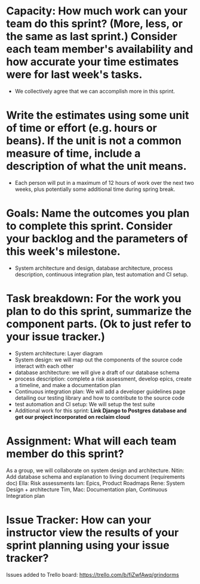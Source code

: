 # Capacity: How much work can your team do this sprint? (More, less, or the same as last sprint.) Consider each team member's availability and how accurate your time estimates were for last week's tasks.
- We collectively agree that we can accomplish more in this sprint.

# Write the estimates using some unit of time or effort (e.g. hours or beans). If the unit is not a common measure of time, include a description of what the unit means.
- Each person will put in a maximum of 12 hours of work over the next two weeks, plus potentially some additional time during spring break.

# Goals: Name the outcomes you plan to complete this sprint. Consider your backlog and the parameters of this week's milestone.
- System architecture and design, database architecture, process description, continuous integration plan, test automation and CI setup.

# Task breakdown: For the work you plan to do this sprint, summarize the component parts. (Ok to just refer to your issue tracker.)
- System architecture: Layer diagram
- System design: we will map out the components of the source code interact with each other
- database architecture: we will give a draft of our database schema
- process description: complete a risk assessment, develop epics, create a timeline, and make a documentation plan
- Continuous integration plan: We will add a developer guidelines page detailing our testing library and how to contribute to the source code
- test automation and CI setup: We will setup the test suite
- Additional work for this sprint: **Link Django to Postgres database and get our project incorporated on reclaim cloud**
# Assignment: What will each team member do this sprint?
As a group, we will collaborate on system design and architecture. 
Nitin: Add database schema and explanation to living document (requirements doc)
Ella: Risk assessments
Ian: Epics, Product Roadmaps
Rene: System Design + architecture
Tim, Mac: Documentation plan, Continuous Integration plan
# Issue Tracker: How can your instructor view the results of your sprint planning using your issue tracker?
Issues added to Trello board: https://trello.com/b/fiZwfAwq/grindorms
